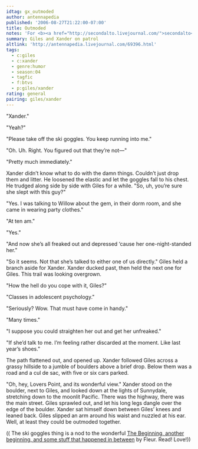 ```yaml
---
idtag: gx_outmoded
author: antennapedia
published: '2006-08-27T21:22:00-07:00'
title: Outmoded
notes: 'For <b><a href="http://secondalto.livejournal.com/">secondalto</a></b>.'
summary: Giles and Xander on patrol
altlink: 'http://antennapedia.livejournal.com/69396.html'
tags:
  - c:giles
  - c:xander
  - genre:humor
  - season:04
  - tagfic
  - f:btvs
  - p:giles/xander
rating: general
pairing: giles/xander
---
```

"Xander."

"Yeah?"

"Please take off the ski goggles. You keep running into me."

"Oh. Uh. Right. You figured out that they&#8217;re not&#8212;"

"Pretty much immediately."

Xander didn&#8217;t know what to do with the damn things. Couldn&#8217;t just drop them and litter. He loosened the elastic and let the goggles fall to his chest. He trudged along side by side with Giles for a while. "So, uh, you&#8217;re sure she slept with this guy?"

"Yes. I was talking to Willow about the gem, in their dorm room, and she came in wearing party clothes."

"At ten am."

"Yes."

"And now she&#8217;s all freaked out and depressed &#8216;cause her one-night-standed her."

"So it seems. Not that she&#8217;s talked to either one of us directly." Giles held a branch aside for Xander. Xander ducked past, then held the next one for Giles. This trail was looking overgrown.

"How the hell do you cope with it, Giles?"

"Classes in adolescent psychology."

"Seriously? Wow. That must have come in handy."

"Many times."

"I suppose you could straighten her out and get her unfreaked."

"If she&#8217;d talk to me. I&#8217;m feeling rather discarded at the moment. Like last year&#8217;s shoes."

The path flattened out, and opened up. Xander followed Giles across a grassy hillside to a jumble of boulders above a brief drop. Below them was a road and a cul de sac, with five or six cars parked.

"Oh, hey, Lovers Point, and its wonderful view." Xander stood on the boulder, next to Giles, and looked down at the lights of Sunnydale, stretching down to the moonlit Pacific. There was the highway, there was the main street. Giles sprawled out, and let his long legs dangle over the edge of the boulder. Xander sat himself down between Giles&#8217; knees and leaned back. Giles slipped an arm around his waist and nuzzled at his ear. Well, at least they could be outmoded together.

(( The ski goggles thing is a nod to the wonderful <a href="http://www.seeking-solace.com/NoOneKnows-GX/fiction/TheBeginningAnotherBeginningandSomeStuffThatHappenedInBetween.htm">The Beginning, another beginning, and some stuff that happened in between</a> by Fleur. Read! Love!))
